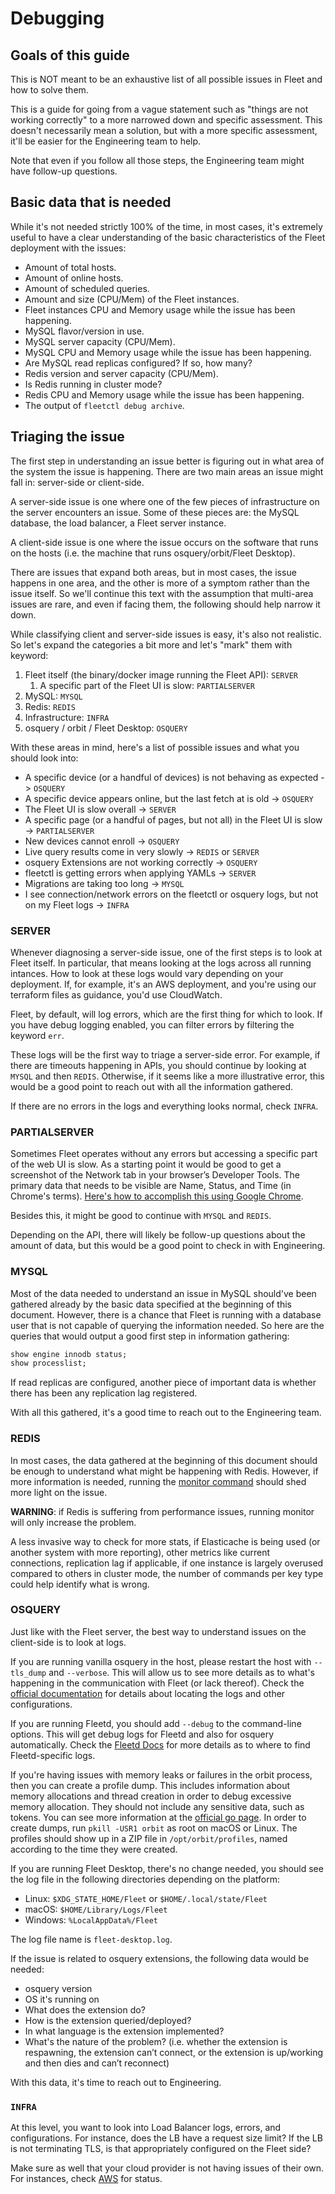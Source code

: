 # Debugging

## Goals of this guide

This is NOT meant to be an exhaustive list of all possible issues in Fleet and how to solve them.

This is a guide for going from a vague statement such as "things are not working correctly" to a more narrowed down and 
specific assessment. This doesn't necessarily mean a solution, but with a more specific assessment, it'll be easier for 
the Engineering team to help.

Note that even if you follow all those steps, the Engineering team might have follow-up questions.

## Basic data that is needed

While it's not needed strictly 100% of the time, in most cases, it's extremely useful to have a clear understanding of 
the basic characteristics of the Fleet deployment with the issues:

- Amount of total hosts.
- Amount of online hosts.
- Amount of scheduled queries.
- Amount and size (CPU/Mem) of the Fleet instances.
- Fleet instances CPU and Memory usage while the issue has been happening.
- MySQL flavor/version in use.
- MySQL server capacity (CPU/Mem).
- MySQL CPU and Memory usage while the issue has been happening.
- Are MySQL read replicas configured? If so, how many?
- Redis version and server capacity (CPU/Mem).
- Is Redis running in cluster mode?
- Redis CPU and Memory usage while the issue has been happening.
- The output of `fleetctl debug archive`.

## Triaging the issue

The first step in understanding an issue better is figuring out in what area of the system the issue is happening. There 
are two main areas an issue might fall in: server-side or client-side.

A server-side issue is one where one of the few pieces of infrastructure on the server encounters an issue. Some of 
these pieces are: the MySQL database, the load balancer, a Fleet server instance.

A client-side issue is one where the issue occurs on the software that runs on the hosts (i.e. the machine that runs 
osquery/orbit/Fleet Desktop).

There are issues that expand both areas, but in most cases, the issue happens in one area, and the other is more of a 
symptom rather than the issue itself. So we'll continue this text with the assumption that multi-area issues are rare, 
and even if facing them, the following should help narrow it down.  

While classifying client and server-side issues is easy, it's also not realistic. So let's expand the 
categories a bit more and let's "mark" them with keyword:

1. Fleet itself (the binary/docker image running the Fleet API): `SERVER`
   1. A specific part of the Fleet UI is slow: `PARTIALSERVER`
2. MySQL: `MYSQL`
3. Redis: `REDIS`
4. Infrastructure: `INFRA`
5. osquery / orbit / Fleet Desktop: `OSQUERY`

With these areas in mind, here's a list of possible issues and what you should look into:

- A specific device (or a handful of devices) is not behaving as expected -> `OSQUERY`
- A specific device appears online, but the last fetch at is old -> `OSQUERY`
- The Fleet UI is slow overall -> `SERVER`
- A specific page (or a handful of pages, but not all) in the Fleet UI is slow -> `PARTIALSERVER`
- New devices cannot enroll -> `OSQUERY`
- Live query results come in very slowly -> `REDIS` or `SERVER`
- osquery Extensions are not working correctly -> `OSQUERY`
- fleetctl is getting errors when applying YAMLs -> `SERVER` 
- Migrations are taking too long -> `MYSQL`
- I see connection/network errors on the fleetctl or osquery logs, but not on my Fleet logs -> `INFRA`

### SERVER

Whenever diagnosing a server-side issue, one of the first steps is to look at Fleet itself. In particular, that means 
looking at the logs across all running intances. How to look at these logs would vary depending on your 
deployment. If, for example, it's an AWS deployment, and you're using our terraform files as guidance, you'd use 
CloudWatch.

Fleet, by default, will log errors, which are the first thing for which to look. If you have debug logging enabled, you can 
filter errors by filtering the keyword `err`.

These logs will be the first way to triage a server-side error. For example, if there are timeouts happening in APIs, 
you should continue by looking at `MYSQL` and then `REDIS`. Otherwise, if it seems like a more illustrative error, this 
would be a good point to reach out with all the information gathered.

If there are no errors in the logs and everything looks normal, check `INFRA`.

### PARTIALSERVER

Sometimes Fleet operates without any errors but accessing a specific part of the web UI is slow. As a starting point it
would be good to get a screenshot of the Network tab in your browser’s Developer Tools. The primary data that needs to 
be visible are Name, Status, and Time (in Chrome's terms). 
[Here's how to accomplish this using Google Chrome](https://developer.chrome.com/docs/devtools/network/).

Besides this, it might be good to continue with `MYSQL` and `REDIS`.

Depending on the API, there will likely be follow-up questions about the amount of data, but this would be a good point to 
check in with Engineering.

### MYSQL

Most of the data needed to understand an issue in MySQL should've been gathered already by the basic data specified at 
the beginning of this document. However, there is a chance that Fleet is running with a database user that is not 
capable of querying the information needed. So here are the queries that would output a good first step in information
gathering:

```sql
show engine innodb status;
show processlist;
```

If read replicas are configured, another piece of important data is whether there has been any replication lag 
registered.

With all this gathered, it's a good time to reach out to the Engineering team.

### REDIS

In most cases, the data gathered at the beginning of this document should be enough to understand what might be 
happening with Redis. However, if more information is needed, running the 
[monitor command](https://redis.io/commands/monitor/) should shed more light on the issue.

**WARNING**: if Redis is suffering from performance issues, running monitor will only increase the problem.

A less invasive way to check for more stats, if Elasticache is being used (or another system with more reporting), other 
metrics like current connections, replication lag if applicable, if one instance is largely overused compared to others 
in cluster mode, the number of commands per key type could help identify what is wrong.

### OSQUERY

Just like with the Fleet server, the best way to understand issues on the client-side is to look at logs.

If you are running vanilla osquery in the host, please restart the host with `--tls_dump` and `--verbose`. This will 
allow us to see more details as to what's happening in the communication with Fleet (or lack thereof). Check the 
[official documentation](https://osquery.readthedocs.io/en/stable/deployment/logging/) for details about locating 
the logs and other configurations.

If you are running Fleetd, you should add `--debug` to the command-line options. This will get debug logs for Fleetd and 
also for osquery automatically. Check the [Fleetd Docs](https://fleetdm.com/docs/using-fleet/fleetd#logs) 
for more details as to where to find Fleetd-specific logs.

If you're having issues with memory leaks or failures in the orbit process, then you can create a profile dump.
This includes information about memory allocations and thread creation in order to debug excessive memory allocation.
They should not include any sensitive data, such as tokens. You can see more information at the [official go page](https://go.dev/doc/diagnostics#profiling).
In order to create dumps, run `pkill -USR1 orbit` as root on macOS or Linux. The profiles should show up in a ZIP
file in `/opt/orbit/profiles`, named according to the time they were created.

If you are running Fleet Desktop, there's no change needed, you should see the log file in the following directories 
depending on the platform:

- Linux: `$XDG_STATE_HOME/Fleet` or `$HOME/.local/state/Fleet`
- macOS: `$HOME/Library/Logs/Fleet`
- Windows: `%LocalAppData%/Fleet`

The log file name is `fleet-desktop.log`.

If the issue is related to osquery extensions, the following data would be needed:

- osquery version
- OS it's running on
- What does the extension do?
- How is the extension queried/deployed?
- In what language is the extension implemented?
- What's the nature of the problem? (i.e. whether the extension is respawning, the extension can’t connect, 
or the extension is up/working and then dies and can’t reconnect)

With this data, it's time to reach out to Engineering.

### `INFRA`

At this level, you want to look into Load Balancer logs, errors, and configurations. For instance, does the LB 
have a request size limit? If the LB is not terminating TLS, is that appropriately configured on the Fleet side?

Make sure as well that your cloud provider is not having issues of their own. For instances, check
[AWS](https://health.aws.amazon.com/health/status) for status.

<meta name="pageOrderInSection"  value="600">
<meta name="description"  value="A guide to triaging and diagnosing issues in Fleet.">
